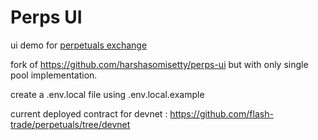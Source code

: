 # Perps UI 

ui demo for [perpetuals exchange](https://www.github.com/askibin/perpetuals)

fork of https://github.com/harshasomisetty/perps-ui but with only single pool implementation.

create a .env.local file using .env.local.example

current deployed contract for devnet : https://github.com/flash-trade/perpetuals/tree/devnet 
